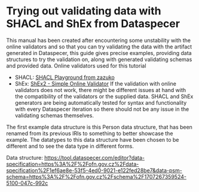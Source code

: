 # Trying out validating data with SHACL and ShEx from Dataspecer

This manual has been created after encountering some unstability with the online validators and so that you can try validating the data with the artifact generated in Dataspecer, this guide gives precise examples, providing data structures to try the validation on, along with generated validating schemas and provided data.
Online validators used for this tutorial
 - SHACL: [SHACL Playground from zazuko](https://shacl-playground.zazuko.com/)
 - ShEx: [ShEx2 - Simple Online Validator](http://shex.io/webapps/shex.js/doc/shex-simple.html)
If the validation with online validators does not work, there might be different issues at hand with the compatibility of the validators or the supplied data. SHACL and ShEx generators are being automatically tested for syntax and functionality with every Dataspecer iteration so there should not be any issue in the validating schemas themselves.

The first example data structure is this Person data structure, that has been renamed from its previous IRIs to something to better showcase the example. The datatypes to this data structure have been chosen to be different and to see the data type in different forms.

Data structure: https://tool.dataspecer.com/editor?data-specification=https%3A%2F%2Fofn.gov.cz%2Fdata-specification%2F1ef6ae8e-53f5-4ed0-9021-e122fed28be7&data-psm-schema=https%3A%2F%2Fofn.gov.cz%2Fschema%2F1707267359524-5100-047c-992c

